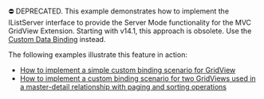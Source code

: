 ⛔ DEPRECATED. This example demonstrates how to implement the IListServer interface to provide the Server Mode functionality for the MVC GridView Extension. Starting with v14.1, this approach is obsolete. Use the <a href="https://docs.devexpress.com/AspNetMvc/14321/components/grid-view/concepts/binding-to-data/custom-data-binding">Custom Data Binding</a> instead.

The following examples illustrate this feature in action:

- <a href="https://github.com/DevExpress-Examples/how-to-implement-a-simple-custom-binding-scenario-for-gridview-e4394">How to implement a simple custom binding scenario for GridView</a>
- <a href="https://github.com/DevExpress-Examples/how-to-create-a-master-detail-gridview-with-paging-and-sorting-using-custom-data-binding-e4398">How to implement a custom binding scenario for two GridViews used in a master-detail relationship with paging and sorting operations</a>
